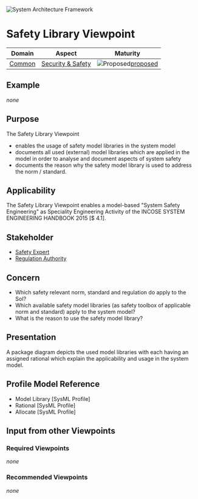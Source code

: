![System Architecture Framework](../diagrams/Logo_SAF.png)
# Safety Library Viewpoint
|**Domain**|**Aspect**|**Maturity**|
| --- | --- | --- |
|[Common](../domains.md#Domain-Common)|[Security & Safety](../aspects.md#Aspect-Security--Safety)|![Proposed](../diagrams/Under_construction_icon-red.svg)[proposed](../using-saf/maturity.md#proposed)|
## Example
*none*
## Purpose
The Safety Library Viewpoint
* enables the usage of safety model libraries in the system model
* documents all used (external) model libraries which are applied in the model in order to analyse and document aspects of system safety
* documents the reason why the safety model library is used to address the norm / standard.  
## Applicability
The Safety Library Viewpoint enables a model-based "System Safety Engineering" as Speciality Engineering Activity of the INCOSE SYSTEM ENGINEERING HANDBOOK 2015 [$ 4.1].
## Stakeholder
* [Safety Expert](../stakeholders.md#safety-expert)
* [Regulation Authority](../stakeholders.md#Regulation-Authority)
## Concern
* Which safety relevant norm, standard and regulation do apply to the SoI?
* Which available safety model libraries (as safety toolbox of applicable norm and standard) apply to the system model?
* What is the reason to use the safety model library?
## Presentation
A package diagram depicts the used model libraries with each having an assigned rational which explain the applicability and usage in the system model.
## Profile Model Reference
* Model Library [SysML Profile]
* Rational [SysML Profile]
* Allocate [SysML Profile]
## Input from other Viewpoints
### Required Viewpoints
*none*
### Recommended Viewpoints
*none*
